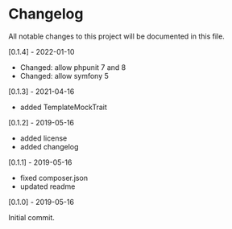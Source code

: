 # Changelog
All notable changes to this project will be documented in this file.

[0.1.4] - 2022-01-10
- Changed: allow phpunit 7 and 8
- Changed: allow symfony 5

[0.1.3] - 2021-04-16
- added TemplateMockTrait

[0.1.2] - 2019-05-16
- added license
- added changelog

[0.1.1] - 2019-05-16
- fixed composer.json
- updated readme

[0.1.0] - 2019-05-16

Initial commit.